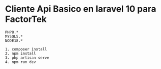 # Cliente Api Basico en laravel 10 para FactorTek

```
PHP8.*
MYSQL5.*
NODE18.* 

1. composer install
2. npm install
3. php artisan serve
4. npm run dev


```
